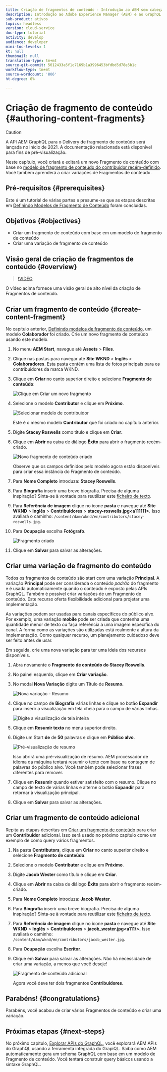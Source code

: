 ```yaml
---
title: Criação de fragmentos de conteúdo - Introdução ao AEM sem cabeçalho - GraphQL
description: Introdução ao Adobe Experience Manager (AEM) e ao GraphQL. Crie e edite um novo Fragmento de conteúdo com base em um Modelo de fragmento de conteúdo. Saiba como criar variações de Fragmentos de conteúdo.
sub-product: ativos
topics: headless
version: cloud-service
doc-type: tutorial
activity: develop
audience: developer
mini-toc-levels: 1
kt: null
thumbnail: null
translation-type: tm+mt
source-git-commit: 5012433a5f1c7169b1a3996453bfdbd5d78e5b1c
workflow-type: tm+mt
source-wordcount: '806'
ht-degree: 0%

---
```



# Criação de fragmento de conteúdo {#authoring-content-fragments}

>[!CAUTION]
>
> A API AEM GraphQL para o Delivery de fragmento de conteúdo será lançada no início de 2021.
> A documentação relacionada está disponível para fins de pré-visualização.

Neste capítulo, você criará e editará um novo Fragmento de conteúdo com base no [modelo de fragmento de conteúdo do contribuidor recém-definido](./content-fragment-models.md). Você também aprenderá a criar variações de Fragmentos de conteúdo.

## Pré-requisitos {#prerequisites}

Este é um tutorial de várias partes e presume-se que as etapas descritas em [Definindo Modelos de Fragmento de Conteúdo](./content-fragment-models.md) foram concluídas.

## Objetivos {#objectives}

* Criar um fragmento de conteúdo com base em um modelo de fragmento de conteúdo
* Criar uma variação de fragmento de conteúdo

## Visão geral de criação de fragmentos de conteúdo {#overview}

>[!VIDEO](https://video.tv.adobe.com/v/22451/?quality=12&learn=on)

O vídeo acima fornece uma visão geral de alto nível da criação de Fragmentos de conteúdo.

## Criar um fragmento de conteúdo {#create-content-fragment}

No capítulo anterior, [Definindo modelos de fragmento de conteúdo](./content-fragment-models.md), um modelo **Colaborador** foi criado. Crie um novo fragmento de conteúdo usando este modelo.

1. No menu **AEM Start**, navegue até **Assets** > **Files**.
1. Clique nas pastas para navegar até **Site WKND** > **Inglês** > **Colaboradores**. Esta pasta contém uma lista de fotos principais para os contribuidores da marca WKND.

1. Clique em **Criar** no canto superior direito e selecione **Fragmento de conteúdo**:

   ![Clique em Criar um novo fragmento](assets/author-content-fragments/create-content-fragment-menu.png)

1. Selecione o modelo **Contributor** e clique em **Próximo**.

   ![Selecionar modelo de contribuidor](assets/author-content-fragments/select-contributor-model.png)

   Este é o mesmo modelo **Contributor** que foi criado no capítulo anterior.

1. Digite **Stacey Roswells** como título e clique em **Criar**.
1. Clique em **Abrir** na caixa de diálogo **Êxito** para abrir o fragmento recém-criado.

   ![Novo fragmento de conteúdo criado](assets/author-content-fragments/new-content-fragment.png)

   Observe que os campos definidos pelo modelo agora estão disponíveis para criar essa instância do Fragmento de conteúdo.

1. Para **Nome Completo** introduza: **Stacey Roswells**.
1. Para **Biografia** inserir uma breve biografia. Precisa de alguma inspiração? Sinta-se à vontade para reutilizar este [ficheiro de texto](assets/author-content-fragments/stacey-roswells-bio.txt).
1. Para **Referência de imagem** clique no ícone **pasta** e navegue até **Site WKND** > **Inglês** > **Contribuidores** > **stacey-roswells.jpg&lt;a111111>.** Isso avaliará o caminho: `/content/dam/wknd/en/contributors/stacey-roswells.jpg`.
1. Para **Ocupação** escolha **Fotógrafo**.

   ![Fragmento criado](assets/author-content-fragments/stacye-roswell-fragment-authored.png)

1. Clique em **Salvar** para salvar as alterações.

## Criar uma variação de fragmento do conteúdo

Todos os fragmentos de conteúdo são start com uma variação **Principal**. A variação **Principal** pode ser considerada o conteúdo *padrão* do fragmento e é usada automaticamente quando o conteúdo é exposto pelas APIs GraphQL. Também é possível criar variações de um Fragmento de conteúdo. Este recurso oferta flexibilidade adicional para projetar uma implementação.

As variações podem ser usadas para canais específicos do público alvo. Por exemplo, uma variação **mobile** pode ser criada que contenha uma quantidade menor de texto ou faça referência a uma imagem específica do canal. A forma como as variações são utilizadas está realmente à altura da implementação. Como qualquer recurso, um planejamento cuidadoso deve ser feito antes de usar.

Em seguida, crie uma nova variação para ter uma ideia dos recursos disponíveis.

1. Abra novamente o **Fragmento de conteúdo do Stacey Roswells**.
1. No painel esquerdo, clique em **Criar variação**.
1. No modal **Nova Variação** digite um Título de **Resumo**.

   ![Nova variação - Resumo](assets/author-content-fragments/new-variation-summary.png)

1. Clique no campo de **Biografia** várias linhas e clique no botão **Expandir** para inserir a visualização em tela cheia para o campo de várias linhas.

   ![Digite a visualização de tela inteira](assets/author-content-fragments/enter-full-screen-view.png)

1. Clique em **Resumir texto** no menu superior direito.

1. Digite um Start **de** de **50** palavras e clique em **Público alvo**.

   ![Pré-visualização de resumo](assets/author-content-fragments/summarize-text-preview.png)

   Isso abrirá uma pré-visualização de resumo. AEM processador de idioma da máquina tentará resumir o texto com base na contagem de palavras do público alvo. Você também pode selecionar frases diferentes para remover.

1. Clique em **Resumir** quando estiver satisfeito com o resumo. Clique no campo de texto de várias linhas e alterne o botão **Expandir** para retornar à visualização principal.

1. Clique em **Salvar** para salvar as alterações.

## Criar um fragmento de conteúdo adicional

Repita as etapas descritas em [Criar um fragmento de conteúdo](#create-content-fragment) para criar um **Contribuidor** adicional. Isso será usado no próximo capítulo como um exemplo de como query vários fragmentos.

1. Na pasta **Contributors**, clique em **Criar** no canto superior direito e selecione **Fragmento de conteúdo**:
1. Selecione o modelo **Contributor** e clique em **Próximo**.
1. Digite **Jacob Wester** como título e clique em **Criar**.
1. Clique em **Abrir** na caixa de diálogo **Êxito** para abrir o fragmento recém-criado.
1. Para **Nome Completo** introduza: **Jacob Wester**.
1. Para **Biografia** inserir uma breve biografia. Precisa de alguma inspiração? Sinta-se à vontade para reutilizar este [ficheiro de texto](assets/author-content-fragments/jacob-wester.txt).
1. Para **Referência de imagem** clique no ícone **pasta** e navegue até **Site WKND** > **Inglês** > **Contribuidores** > **jacob_wester.jpg&lt;a111/>.** Isso avaliará o caminho: `/content/dam/wknd/en/contributors/jacob_wester.jpg`.
1. Para **Ocupação** escolha **Escritor**.
1. Clique em **Salvar** para salvar as alterações. Não há necessidade de criar uma variação, a menos que você deseje!

   ![Fragmento de conteúdo adicional](assets/author-content-fragments/additional-content-fragment.png)

   Agora você deve ter dois fragmentos **Contribuidores**.

## Parabéns! {#congratulations}

Parabéns, você acabou de criar vários Fragmentos de conteúdo e criar uma variação.

## Próximas etapas {#next-steps}

No próximo capítulo, [Explorar APIs do GraphQL](explore-graphql-api.md), você explorará AEM APIs do GraphQL usando a ferramenta integrada do GrapiQL. Saiba como AEM automaticamente gera um schema GraphQL com base em um modelo de Fragmento de conteúdo. Você tentará construir query básicos usando a sintaxe GraphQL.